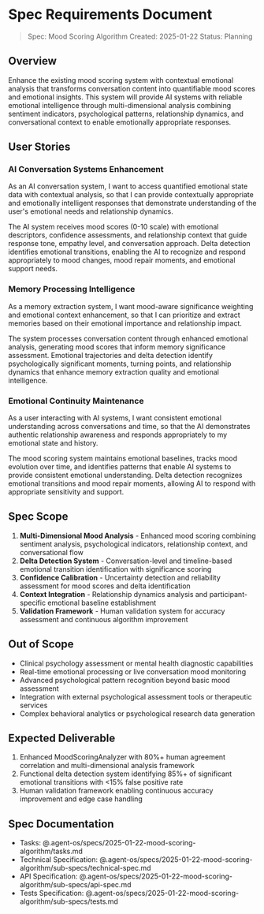 # Spec Requirements Document

> Spec: Mood Scoring Algorithm
> Created: 2025-01-22
> Status: Planning

## Overview

Enhance the existing mood scoring system with contextual emotional analysis that transforms conversation content into quantifiable mood scores and emotional insights. This system will provide AI systems with reliable emotional intelligence through multi-dimensional analysis combining sentiment indicators, psychological patterns, relationship dynamics, and conversational context to enable emotionally appropriate responses.

## User Stories

### AI Conversation Systems Enhancement

As an AI conversation system, I want to access quantified emotional state data with contextual analysis, so that I can provide contextually appropriate and emotionally intelligent responses that demonstrate understanding of the user's emotional needs and relationship dynamics.

The AI system receives mood scores (0-10 scale) with emotional descriptors, confidence assessments, and relationship context that guide response tone, empathy level, and conversation approach. Delta detection identifies emotional transitions, enabling the AI to recognize and respond appropriately to mood changes, mood repair moments, and emotional support needs.

### Memory Processing Intelligence

As a memory extraction system, I want mood-aware significance weighting and emotional context enhancement, so that I can prioritize and extract memories based on their emotional importance and relationship impact.

The system processes conversation content through enhanced emotional analysis, generating mood scores that inform memory significance assessment. Emotional trajectories and delta detection identify psychologically significant moments, turning points, and relationship dynamics that enhance memory extraction quality and emotional intelligence.

### Emotional Continuity Maintenance

As a user interacting with AI systems, I want consistent emotional understanding across conversations and time, so that the AI demonstrates authentic relationship awareness and responds appropriately to my emotional state and history.

The mood scoring system maintains emotional baselines, tracks mood evolution over time, and identifies patterns that enable AI systems to provide consistent emotional understanding. Delta detection recognizes emotional transitions and mood repair moments, allowing AI to respond with appropriate sensitivity and support.

## Spec Scope

1. **Multi-Dimensional Mood Analysis** - Enhanced mood scoring combining sentiment analysis, psychological indicators, relationship context, and conversational flow
2. **Delta Detection System** - Conversation-level and timeline-based emotional transition identification with significance scoring
3. **Confidence Calibration** - Uncertainty detection and reliability assessment for mood scores and delta identification
4. **Context Integration** - Relationship dynamics analysis and participant-specific emotional baseline establishment
5. **Validation Framework** - Human validation system for accuracy assessment and continuous algorithm improvement

## Out of Scope

- Clinical psychology assessment or mental health diagnostic capabilities
- Real-time emotional processing or live conversation mood monitoring
- Advanced psychological pattern recognition beyond basic mood assessment
- Integration with external psychological assessment tools or therapeutic services
- Complex behavioral analytics or psychological research data generation

## Expected Deliverable

1. Enhanced MoodScoringAnalyzer with 80%+ human agreement correlation and multi-dimensional analysis framework
2. Functional delta detection system identifying 85%+ of significant emotional transitions with <15% false positive rate
3. Human validation framework enabling continuous accuracy improvement and edge case handling

## Spec Documentation

- Tasks: @.agent-os/specs/2025-01-22-mood-scoring-algorithm/tasks.md
- Technical Specification: @.agent-os/specs/2025-01-22-mood-scoring-algorithm/sub-specs/technical-spec.md
- API Specification: @.agent-os/specs/2025-01-22-mood-scoring-algorithm/sub-specs/api-spec.md
- Tests Specification: @.agent-os/specs/2025-01-22-mood-scoring-algorithm/sub-specs/tests.md
